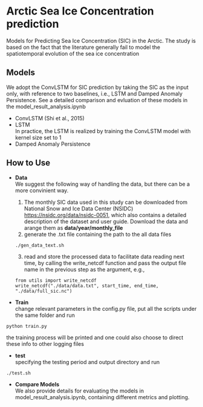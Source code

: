 # Arctic Sea Ice Concentration prediction
Models for Predicting Sea Ice Concentration (SIC) in the Arctic.
The study is based on the fact that the literature generally fail to model the spatiotemporal evolution of the sea ice concentration


## Models
We adopt the ConvLSTM for SIC prediction by taking the SIC as the input only, with reference to two baselines, i.e., LSTM and Damped Anomaly Persistence. See a detailed comparison and evluation of these models in the model_result_analysis.ipynb
- ConvLSTM (Shi et al., 2015)
- LSTM\
In practice, the LSTM is realized by training the ConvLSTM model with kernel size set to 1
- Damped Anomaly Persistence


## How to Use
- **Data**\
We suggest the following way of handling the data, but there can be a more convinient way.
  1. The monthly SIC data used in this study can be downloaded from National Snow and Ice Data Center (NSIDC) https://nsidc.org/data/nsidc-0051, which also contains a detailed description of the dataset and user guide. Download the data and arange them as **data/year/monthly_file**
  2. generate the .txt file containing the path to the all data files
  ```
  ./gen_data_text.sh
  ```
  3. read and store the processed data to facilitate data reading next time, by calling the write_netcdf function and pass the output file name in the previous step as the argument, e.g.,
  ```
  from utils import write_netcdf
  write_netcdf("./data/data.txt", start_time, end_time, "./data/full_sic.nc")
  ```

- **Train**\
change relevant parameters in the config.py file, put all the scripts under the same folder and run
```
python train.py
```
the training process will be printed and one could also choose to direct these info to other logging files

- **test**\
specifying the testing period and output directory and run
```
./test.sh
```

- **Compare Models**\
We also provide details for evaluating the models in model_result_analysis.ipynb, containing different metrics and plotting.


